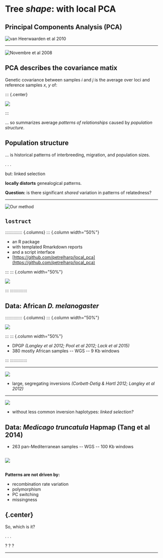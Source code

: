 
<!--  LOCAL PCA -->

# Tree *shape*: with local PCA


## Principal Components Analysis (PCA)

![van Heerwaarden et al 2010](figs/maize_pca.jpg)

<!-- http://www.pnas.org/content/108/3/1088.full -->

----------------

![Novembre et al 2008](figs/novembre-map-genes-mirror-geography-crop.jpg)


## PCA describes the covariance matix

Genetic covariance between samples $i$ and $j$ is
the average over loci
and reference samples $x$, $y$ of:

::: {.center}

![](figs/what_is_covariance.png)

:::

... so summarizes average *patterns of relationships*
caused by *population structure*.


## Population structure

... is historical patterns of interbreeding, migration, and population sizes.

. . .

but: linked selection

**locally distorts** genealogical patterns.

**Question:** is there significant *shared* variation
in patterns of relatedness?


---------------

![Our method](figs/the-method-diagram-modified.png)



## `lostruct`

:::::::::::::: {.columns}
::: {.column width="50%"}

 * an R package
 * with templated Rmarkdown reports
 * and a script interface
 * [https://github.com/petrelharp/local_pca](https://github.com/petrelharp/local_pca)

:::
::: {.column width="50%"}

![](figs/the-method-diagram-modified.png)


:::
::::::::::::::


## Data: African *D. melanogaster*

:::::::::::::: {.columns}
::: {.column width="50%"}

![](figs/drosophila_2R_inversion_pcs_0.png)

:::
::: {.column width="50%"}

* DPGP *(Langley et al 2012; Pool et al 2012; Lack et al 2015)*
* 380 mostly African samples -- WGS -- 9 Kb windows

:::
::::::::::::::


------------

![](figs/drosophila_2R_inversion_pcs_1.png)

* large, segregating inversions *(Corbett-Detig & Hartl 2012; Langley et al 2012)*

------------

![](figs/drosophila_recomb_mds_for_talk.png)

* without less common inversion haplotypes: *linked selection?*


## Data: *Medicago truncatula* Hapmap (Tang et al 2014)

* 263 pan-Mediterranean samples -- WGS -- 100 Kb windows

##

![](figs/medicago_for_talk.png)



## 

**Patterns are not driven by:**

* recombination rate variation
* polymorphism
* PC switching
* missingness


## {.center}

So, which is it?

. . .


? ? ?

----------------


